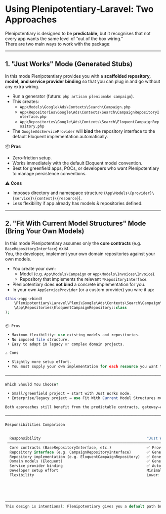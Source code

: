 # Using Plenipotentiary‑Laravel: Two Approaches                                                                                                                                                           
                                                                                                                                                                                                          
Plenipotentiary is designed to be **predictable**, but it recognises that not every app wants the same level of “out of the box wiring.”                                                                  
There are two main ways to work with the package:                                                                                                                                                         
                                                                                                                                                                                                          
---                                                                                                                                                                                                       
                                                                                                                                                                                                          
## 1. **"Just Works" Mode** (Generated Stubs)                                                                                                                                                             
                                                                                                                                                                                                          
In this mode Plenipotentiary provides you with a **scaffolded repository, model, and service provider binding** so that you can plug in and go without any extra wiring.                                  
                                                                                                                                                                                                          
- Run a generator (future: `php artisan pleni:make campaign`).                                                                                                                                            
- This creates:                                                                                                                                                                                           
  - `App\Models\Google\Ads\Contexts\Search\Campaign.php`                                                                                                                                                  
  - `App\Repositories\Google\Ads\Contexts\Search\CampaignRepositoryInterface.php`                                                                                                                         
  - `App\Repositories\Google\Ads\Contexts\Search\EloquentCampaignRepository.php`                                                                                                                          
- The `GoogleAdsServiceProvider` will **bind** the repository interface to the default Eloquent implementation automatically.                                                                             
                                                                                                                                                                                                          
📦 **Pros**                                                                                                                                                                                               
- Zero‑friction setup.                                                                                                                                                                                    
- Works immediately with the default Eloquent model convention.                                                                                                                                           
- Best for greenfield apps, POCs, or developers who want Plenipotentiary to manage persistence conventions.                                                                                               
                                                                                                                                                                                                          
⚠️ **Cons**                                                                                                                                                                                               
- Imposes directory and namespace structure (`App\Models\{provider}\{service}\{context}\{resource}`).                                                                                                     
- Less flexibility if app already has models & repositories defined.                                                                                                                                      
                                                                                                                                                                                                          
---                                                                                                                                                                                                       
                                                                                                                                                                                                          
## 2. **"Fit With Current Model Structures" Mode** (Bring Your Own Models)                                                                                                                                
                                                                                                                                                                                                          
In this mode Plenipotentiary assumes only the **core contracts** (e.g. `BaseRepositoryInterface`) exist.                                                                                                  
You, the developer, implement your own domain repositories against your own models.                                                                                                                       
                                                                                                                                                                                                          
- You create your own:                                                                                                                                                                                    
  - Model (e.g. `App\Models\Campaign` or `App\Models\Invoices\Invoice`).                                                                                                                                  
  - Repository that implements the relevant `*RepositoryInterface`.                                                                                                                                       
- Plenipotentiary does **not bind** a concrete implementation for you.                                                                                                                                    
- In your own `AppServiceProvider` (or a custom provider) you wire it up:                                                                                                                                 
                                                                                                                                                                                                          
```php                                                                                                                                                                                                    
$this->app->bind(                                                                                                                                                                                         
    \Plenipotentiary\Laravel\Pleni\Google\Ads\Contexts\Search\Campaign\Repository\CampaignRepositoryInterface::class,                                                                                     
    \App\Repositories\EloquentCampaignRepository::class                                                                                                                                                   
);                                                                                                                                                                                                        
                                                                                                                                                                                                          

📦 Pros                                                                                                                                                                                                   

 • Maximum flexibility: use existing models and repositories.                                                                                                                                             
 • No imposed file structure.                                                                                                                                                                             
 • Easy to adapt in legacy or complex domain projects.                                                                                                                                                    

⚠️ Cons                                                                                                                                                                                                   

 • Slightly more setup effort.                                                                                                                                                                            
 • You must supply your own implementation for each resource you want to integrate.                                                                                                                       

──────────────────────────────────────────────────────────────────────────────────────────────────────────────────────────────────────────────────────────────────────────────────────────────────────────

Which Should You Choose?                                                                                                                                                                                  

 • Small/greenfield project → start with Just Works mode.                                                                                                                                                 
 • Enterprise/legacy project → use Fit With Current Model Structures mode.                                                                                                                                

Both approaches still benefit from the predictable contracts, gateway–adapter separation, and testability that Plenipotentiary provides.

──────────────────────────────────────────────────────────────────────────────────────────────────────────────────────────────────────────────────────────────────────────────────────────────────────────

Responsibilities Comparison                                                                                                                                                                               

                                                                                                                                                                         
  Responsibility                                                "Just Works" Mode (Generated)      "Fit With Current Structures" Mode (BYO Models)                            
 ━━━━━━━━━━━━━━━━━━━━━━━━━━━━━━━━━━━━━━━━━━━━━━━━━━━━━━━━━━━━━━━━━━━━━━━━━━━━━━━━━━━━━━━━━━━━━━━━━━━━━━━━━━━━━━━━━━━━━━━━━━━━━━━━━━━━━━━━━━━━━━━━━━━━━━━━━━━━━━━━━━━━━━━━━━━━━━━━━━━━━━━ 
  Core contracts (BaseRepositoryInterface, etc.)                ✅ Provided by Plenipotentiary                ✅ Provided by Plenipotentiary                                             
  Repository interface (e.g. CampaignRepositoryInterface)       ✅ Generated stub automatically               ❌ Developer writes their own interface extending BaseRepositoryInterface  
  Repository implementation (e.g. EloquentCampaignRepository)   ✅ Generated stub and auto‑bound                ❌ Developer implements and binds                                          
  Domain models (Eloquent)                                      ✅ Generated into App\Models\{provider}\...     ❌ Developer uses existing models or creates their own                     
  Service provider binding                                      ✅ Auto‑binds repository -> implementation      ❌ Developer must bind in AppServiceProvider or equivalent                 
  Developer setup effort                                        Minimal → “just works”                          Higher → wire your own repos/models                                        
  Flexibility                                                   Lower: you follow Pleni’s namespace structure   Higher: you integrate with existing domain structure                       
                                                                                                                                                                                           




──────────────────────────────────────────────────────────────────────────────────────────────────────────────────────────────────────────────────────────────────────────────────────────────────────────
This design is intentional: Plenipotentiary gives you a default path but doesn’t force it. You can opt out when you already have your own domain conventions.    